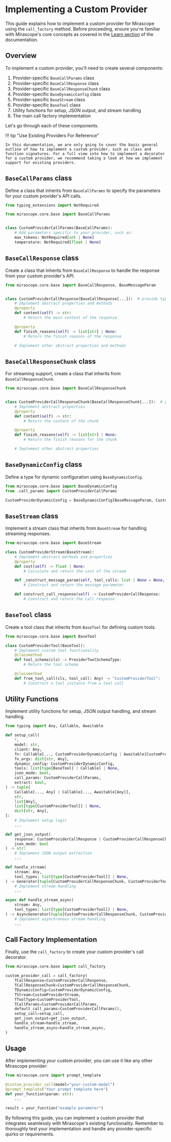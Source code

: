 # Implementing a Custom Provider

This guide explains how to implement a custom provider for Mirascope using the `call_factory` method. Before proceeding, ensure you're familiar with Mirascope's core concepts as covered in the [Learn section](../learn/index.md) of the documentation.

## Overview

To implement a custom provider, you'll need to create several components:

1. Provider-specific `BaseCallParams` class
2. Provider-specific `BaseCallResponse` class
3. Provider-specific `BaseCallResponseChunk` class
4. Provider-specific `BaseDynamicConfig` class
5. Provider-specific `BaseStream` class
6. Provider-specific `BaseTool` class
7. Utility functions for setup, JSON output, and stream handling
8. The main call factory implementation

Let's go through each of these components.

!!! tip "Use Existing Providers For Reference"

    In this documentation, we are only going to cover the basic general outline of how to implement a custom provider, such as class and function signatures. For a full view into how to implement a decorator for a custom provider, we recommend taking a look at how we implement support for existing providers.

## `BaseCallParams` class

Define a class that inherits from `BaseCallParams` to specify the parameters for your custom provider's API calls.

```python
from typing_extensions import NotRequired

from mirascope.core.base import BaseCallParams


class CustomProviderCallParams(BaseCallParams):
    # Add parameters specific to your provider, such as:
    max_tokens: NotRequired[int | None]
    temperature: NotRequired[float | None]
```

## `BaseCallResponse` class

Create a class that inherits from `BaseCallResponse` to handle the response from your custom provider's API.

```python
from mirascope.core.base import BaseCallResponse, BaseMessageParam


class CustomProviderCallResponse(BaseCallResponse[...]):  # provide types for generics
    # Implement abstract properties and methods
    @property
    def content(self) -> str:
        # Return the main content of the response

    @property
    def finish_reasons(self) -> list[str] | None:
        # Return the finish reasons of the response

    # Implement other abstract properties and methods
```

## `BaseCallResponseChunk` class

For streaming support, create a class that inherits from `BaseCallResponseChunk`.

```python
from mirascope.core.base import BaseCallResponseChunk


class CustomProviderCallResponseChunk(BaseCallResponseChunk[...]):  # provide types for generics
    # Implement abstract properties
    @property
    def content(self) -> str:
        # Return the content of the chunk

    @property
    def finish_reasons(self) -> list[str] | None:
        # Return the finish reasons for the chunk

    # Implement other abstract properties
```

## `BaseDynamicConfig` class

Define a type for dynamic configuration using `BaseDynamicConfig`.

```python
from mirascope.core.base import BaseDynamicConfig
from .call_params import CustomProviderCallParams

CustomProviderDynamicConfig = BaseDynamicConfig[BaseMessageParam, CustomProviderCallParams]
```

## `BaseStream` class

Implement a stream class that inherits from `BaseStream` for handling streaming responses.

```python
from mirascope.core.base import BaseStream

class CustomProviderStream(BaseStream):
    # Implement abstract methods and properties
    @property
    def cost(self) -> float | None:
        # Calculate and return the cost of the stream

    def _construct_message_param(self, tool_calls: list | None = None, content: str | None = None):
        # Construct and return the message parameter

    def construct_call_response(self) -> CustomProviderCallResponse:
        # Construct and return the call response
```

## `BaseTool` class

Create a tool class that inherits from `BaseTool` for defining custom tools.

```python
from mirascope.core.base import BaseTool

class CustomProviderTool(BaseTool):
    # Implement custom tool functionality
    @classmethod
    def tool_schema(cls) -> ProviderToolSchemaType:
        # Return the tool schema

    @classmethod
    def from_tool_call(cls, tool_call: Any) -> "CustomProviderTool":
        # Construct a tool instance from a tool call
```

## Utility Functions

Implement utility functions for setup, JSON output handling, and stream handling.

```python
from typing import Any, Callable, Awaitable

def setup_call(
    *,
    model: str,
    client: Any,
    fn: Callable[..., CustomProviderDynamicConfig | Awaitable[CustomProviderDynamicConfig]],
    fn_args: dict[str, Any],
    dynamic_config: CustomProviderDynamicConfig,
    tools: list[type[BaseTool] | Callable] | None,
    json_mode: bool,
    call_params: CustomProviderCallParams,
    extract: bool,
) -> tuple[
    Callable[..., Any] | Callable[..., Awaitable[Any]],
    str,
    list[Any],
    list[type[CustomProviderTool]] | None,
    dict[str, Any],
]:
    # Implement setup logic
    ...

def get_json_output(
    response: CustomProviderCallResponse | CustomProviderCallResponseChunk,
    json_mode: bool
) -> str:
    # Implement JSON output extraction
    ...

def handle_stream(
    stream: Any,
    tool_types: list[type[CustomProviderTool]] | None,
) -> Generator[tuple[CustomProviderCallResponseChunk, CustomProviderTool | None], None, None]:
    # Implement stream handling
    ...

async def handle_stream_async(
    stream: Any,
    tool_types: list[type[CustomProviderTool]] | None,
) -> AsyncGenerator[tuple[CustomProviderCallResponseChunk, CustomProviderTool | None], None]:
    # Implement asynchronous stream handling
    ...
```

## Call Factory Implementation

Finally, use the `call_factory` to create your custom provider's call decorator.

```python
from mirascope.core.base import call_factory

custom_provider_call = call_factory(
    TCallResponse=CustomProviderCallResponse,
    TCallResponseChunk=CustomProviderCallResponseChunk,
    TDynamicConfig=CustomProviderDynamicConfig,
    TStream=CustomProviderStream,
    TToolType=CustomProviderTool,
    TCallParams=CustomProviderCallParams,
    default_call_params=CustomProviderCallParams(),
    setup_call=setup_call,
    get_json_output=get_json_output,
    handle_stream=handle_stream,
    handle_stream_async=handle_stream_async,
)
```

## Usage

After implementing your custom provider, you can use it like any other Mirascope provider:

```python
from mirascope.core import prompt_template

@custom_provider_call(model="your-custom-model")
@prompt_template("Your prompt template here")
def your_function(param: str):
    ...

result = your_function("example parameter")
```

By following this guide, you can implement a custom provider that integrates seamlessly with Mirascope's existing functionality. Remember to thoroughly test your implementation and handle any provider-specific quirks or requirements.

